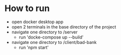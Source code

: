 # How to run

- open docker desktop app
- open 2 terminals in the base directory of the project
- navigate one directory to /server
  - run 'docke-compose up --build'
- navigate one directory to /client/bad-bank
  - run 'npm start'
